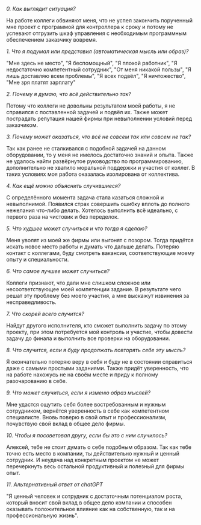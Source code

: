 *0. Как выглядит ситуация?*  

На работе коллеги обвиняют меня, что не успел закончить порученный мне проект с программой для контроллера к сроку и потому не успевают отгрузить шкаф управления с необходимым программным обеспечением заказчику вовремя.

*1. Что я подумал или представил (автоматическая мысль или образ)?*

"Мне здесь не место", "Я беспомощный", "Я плохой работник", "Я недостаточно компетентный сотрудник", "От меня никакой пользы", "Я лишь доставляю всем проблемы", "Я всех подвёл", "Я ничтожество", "Мне зря платят зарплату"

*2. Почему я думаю, что всё действительно так?*

Потому что коллеги не довольны результатом моей работы, я не справился с поставленной задачей и подвёл их. Также может пострадать репутация нашей фирмы при невыполнении условий перед заказчиком.

*3. Почему может оказаться, что всё не совсем так или совсем не так?*

Так как ранее не сталкивался с подобной задачей на данном оборудовании, то у меня не имелось достаточно знаний и опыта. Также не удалось найти развёрнутое руководство по программированию, дополнительно не хватило моральной поддержки и участия от коллег. В таких условиях моя работа оказалась изолирована от коллектива.

*4. Как ещё можно объяснить случившиеся?*  

С определённого момента задача стала казаться сложной и невыполнимой. Появился страх совершить ошибку вплоть до полного нежелания что-либо делать. Хотелось выполнить всё идеально, с первого раза на чистовик и без переделок.

*5. Что худшее может случиться и что тогда я сделаю?*

Меня уволят из моей же фирмы или выгонят с позором. Тогда придётся искать новое место работы и думать что дальше делать. Потеряю контакт с коллегами, буду смотреть вакансии, соответствующие моему опыту и специальности.

*6. Что самое лучшее может случиться?*  

Коллеги признают, что дали мне слишком сложное или несоответствующее моей компетенции задание. В результате чего решат эту проблему без моего участия, а мне выскажут извинения за несправедливость.

*7. Что скорей всего случится?*  

Найдут другого исполнителя, кто сможет выполнить задачу по этому проекту, при этом потребуется мой контроль и участие, чтобы довести задачу до финала и выполнить все проверки на оборудовании.

*8. Что случится, если я буду продолжать повторять себе эту мысль?*  

Я окончательно потеряю веру в себя и буду не в состоянии справиться даже с самыми простыми заданиями. Также придёт уверенность, что на работе нахожусь не на своём месте и приду к полному разочарованию в себе.

*9. Что может случиться, если я изменю образ мыслей?*

Мне удастся ощутить себя более востребованным и нужным сотрудником, вернётся уверенность в себе как компетентном специалисте. Вновь поверю в свой опыт и профессионализм, почувствую свой вклад в общее дело фирмы.

*10. Чтобы я посоветовал другу, если бы это с ним случилось?* 

Алексей, тебе не стоит думать о себе подобным образом. Так как тебе точно есть место в компании, ты действительно нужный и ценный сотрудник. И неудача над конкретным проектом не может перечеркнуть весь остальной продуктивный и полезный для фирмы опыт.

*11. Альтернативный ответ от chatGPT*

"Я ценный человек и сотрудник с достаточным потенциалом роста, который вносит свой вклад в общее дело компании и способен оказывать положительное влияние как на собственную, так и на профессиональную жизнь".
